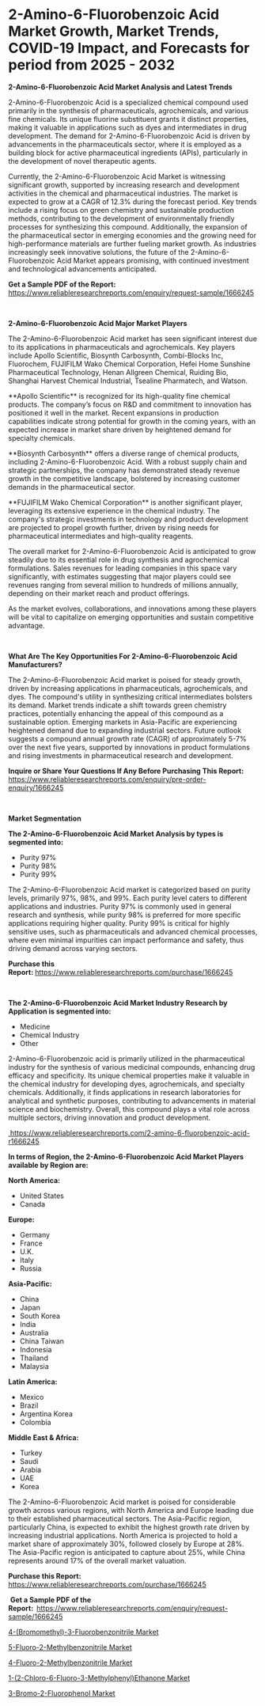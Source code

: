 <p><h1>2-Amino-6-Fluorobenzoic Acid Market Growth, Market Trends, COVID-19 Impact, and Forecasts for period from 2025 - 2032</h1></p><p><strong>2-Amino-6-Fluorobenzoic Acid Market Analysis and Latest Trends</strong></p>
<p><p>2-Amino-6-Fluorobenzoic Acid is a specialized chemical compound used primarily in the synthesis of pharmaceuticals, agrochemicals, and various fine chemicals. Its unique fluorine substituent grants it distinct properties, making it valuable in applications such as dyes and intermediates in drug development. The demand for 2-Amino-6-Fluorobenzoic Acid is driven by advancements in the pharmaceuticals sector, where it is employed as a building block for active pharmaceutical ingredients (APIs), particularly in the development of novel therapeutic agents.</p><p>Currently, the 2-Amino-6-Fluorobenzoic Acid Market is witnessing significant growth, supported by increasing research and development activities in the chemical and pharmaceutical industries. The market is expected to grow at a CAGR of 12.3% during the forecast period. Key trends include a rising focus on green chemistry and sustainable production methods, contributing to the development of environmentally friendly processes for synthesizing this compound. Additionally, the expansion of the pharmaceutical sector in emerging economies and the growing need for high-performance materials are further fueling market growth. As industries increasingly seek innovative solutions, the future of the 2-Amino-6-Fluorobenzoic Acid Market appears promising, with continued investment and technological advancements anticipated.</p></p>
<p><strong>Get a Sample PDF of the Report:&nbsp;</strong> <a href="https://www.reliableresearchreports.com/enquiry/request-sample/1666245?utm_campaign=40&utm_medium=2&utm_source=Github&utm_content=ia&utm_term=02022025&utm_id=2-amino-6-fluorobenzoic-acid">https://www.reliableresearchreports.com/enquiry/request-sample/1666245</a></p>
<p>&nbsp;</p>
<p><strong>2-Amino-6-Fluorobenzoic Acid Major Market Players</strong></p>
<p><p>The 2-Amino-6-Fluorobenzoic Acid market has seen significant interest due to its applications in pharmaceuticals and agrochemicals. Key players include Apollo Scientific, Biosynth Carbosynth, Combi-Blocks Inc, Fluorochem, FUJIFILM Wako Chemical Corporation, Hefei Home Sunshine Pharmaceutical Technology, Henan Allgreen Chemical, Ruiding Bio, Shanghai Harvest Chemical Industrial, Tsealine Pharmatech, and Watson.</p><p>**Apollo Scientific** is recognized for its high-quality fine chemical products. The company’s focus on R&D and commitment to innovation has positioned it well in the market. Recent expansions in production capabilities indicate strong potential for growth in the coming years, with an expected increase in market share driven by heightened demand for specialty chemicals.</p><p>**Biosynth Carbosynth** offers a diverse range of chemical products, including 2-Amino-6-Fluorobenzoic Acid. With a robust supply chain and strategic partnerships, the company has demonstrated steady revenue growth in the competitive landscape, bolstered by increasing customer demands in the pharmaceutical sector.</p><p>**FUJIFILM Wako Chemical Corporation** is another significant player, leveraging its extensive experience in the chemical industry. The company's strategic investments in technology and product development are projected to propel growth further, driven by rising needs for pharmaceutical intermediates and high-quality reagents.</p><p>The overall market for 2-Amino-6-Fluorobenzoic Acid is anticipated to grow steadily due to its essential role in drug synthesis and agrochemical formulations. Sales revenues for leading companies in this space vary significantly, with estimates suggesting that major players could see revenues ranging from several million to hundreds of millions annually, depending on their market reach and product offerings.</p><p>As the market evolves, collaborations, and innovations among these players will be vital to capitalize on emerging opportunities and sustain competitive advantage.</p></p>
<p>&nbsp;</p>
<p><strong>What Are The Key Opportunities For 2-Amino-6-Fluorobenzoic Acid Manufacturers?</strong></p>
<p><p>The 2-Amino-6-Fluorobenzoic Acid market is poised for steady growth, driven by increasing applications in pharmaceuticals, agrochemicals, and dyes. The compound's utility in synthesizing critical intermediates bolsters its demand. Market trends indicate a shift towards green chemistry practices, potentially enhancing the appeal of this compound as a sustainable option. Emerging markets in Asia-Pacific are experiencing heightened demand due to expanding industrial sectors. Future outlook suggests a compound annual growth rate (CAGR) of approximately 5-7% over the next five years, supported by innovations in product formulations and rising investments in pharmaceutical research and development.</p></p>
<p><strong>Inquire or Share Your Questions If Any Before Purchasing This Report:</strong> <a href="https://www.reliableresearchreports.com/enquiry/pre-order-enquiry/1666245?utm_campaign=40&utm_medium=2&utm_source=Github&utm_content=ia&utm_term=02022025&utm_id=2-amino-6-fluorobenzoic-acid">https://www.reliableresearchreports.com/enquiry/pre-order-enquiry/1666245</a></p>
<p>&nbsp;</p>
<p><strong>Market Segmentation</strong></p>
<p><strong>The 2-Amino-6-Fluorobenzoic Acid Market Analysis by types is segmented into:</strong></p>
<p><ul><li>Purity 97%</li><li>Purity 98%</li><li>Purity 99%</li></ul></p>
<p><p>The 2-Amino-6-Fluorobenzoic Acid market is categorized based on purity levels, primarily 97%, 98%, and 99%. Each purity level caters to different applications and industries. Purity 97% is commonly used in general research and synthesis, while purity 98% is preferred for more specific applications requiring higher quality. Purity 99% is critical for highly sensitive uses, such as pharmaceuticals and advanced chemical processes, where even minimal impurities can impact performance and safety, thus driving demand across varying sectors.</p></p>
<p><strong>Purchase this Report:&nbsp;</strong><a href="https://www.reliableresearchreports.com/purchase/1666245?utm_campaign=40&utm_medium=2&utm_source=Github&utm_content=ia&utm_term=02022025&utm_id=2-amino-6-fluorobenzoic-acid">https://www.reliableresearchreports.com/purchase/1666245</a></p>
<p>&nbsp;</p>
<p><strong>The 2-Amino-6-Fluorobenzoic Acid Market Industry Research by Application is segmented into:</strong></p>
<p><ul><li>Medicine</li><li>Chemical Industry</li><li>Other</li></ul></p>
<p><p>2-Amino-6-Fluorobenzoic acid is primarily utilized in the pharmaceutical industry for the synthesis of various medicinal compounds, enhancing drug efficacy and specificity. Its unique chemical properties make it valuable in the chemical industry for developing dyes, agrochemicals, and specialty chemicals. Additionally, it finds applications in research laboratories for analytical and synthetic purposes, contributing to advancements in material science and biochemistry. Overall, this compound plays a vital role across multiple sectors, driving innovation and product development.</p></p>
<p><a href="https://www.reliableresearchreports.com/2-amino-6-fluorobenzoic-acid-r1666245?utm_campaign=40&utm_medium=2&utm_source=Github&utm_content=ia&utm_term=02022025&utm_id=2-amino-6-fluorobenzoic-acid">&nbsp;https://www.reliableresearchreports.com/2-amino-6-fluorobenzoic-acid-r1666245</a></p>
<p><strong>In terms of Region, the 2-Amino-6-Fluorobenzoic Acid Market Players available by Region are:</strong></p>
<p>
    <p> <strong> North America: </strong>
        <ul>
            <li>United States</li>
            <li>Canada</li>
        </ul>
        </p> 
    <p> <strong> Europe: </strong>
        <ul>
            <li>Germany</li>
            <li>France</li>
            <li>U.K.</li>
            <li>Italy</li>
            <li>Russia</li>
        </ul>
        </p> 
    <p> <strong> Asia-Pacific: </strong>
        <ul>
            <li>China</li>
            <li>Japan</li>
            <li>South Korea</li>
            <li>India</li>
            <li>Australia</li>
            <li>China Taiwan</li>
            <li>Indonesia</li>
            <li>Thailand</li>
            <li>Malaysia</li>
        </ul>
        </p> 
    <p> <strong> Latin America: </strong>
        <ul>
            <li>Mexico</li>
            <li>Brazil</li>
            <li>Argentina Korea</li>
            <li>Colombia</li>
        </ul>
        </p> 
    <p> <strong> Middle East & Africa: </strong>
        <ul>
            <li>Turkey</li>
            <li>Saudi</li>
            <li>Arabia</li>
            <li>UAE</li>
            <li>Korea</li>
        </ul>
    </p>
    </p>
<p><p>The 2-Amino-6-Fluorobenzoic Acid market is poised for considerable growth across various regions, with North America and Europe leading due to their established pharmaceutical sectors. The Asia-Pacific region, particularly China, is expected to exhibit the highest growth rate driven by increasing industrial applications. North America is projected to hold a market share of approximately 30%, followed closely by Europe at 28%. The Asia-Pacific region is anticipated to capture about 25%, while China represents around 17% of the overall market valuation.</p></p>
<p><strong>Purchase this Report: </strong><a href="https://www.reliableresearchreports.com/purchase/1666245?utm_campaign=40&utm_medium=2&utm_source=Github&utm_content=ia&utm_term=02022025&utm_id=2-amino-6-fluorobenzoic-acid">https://www.reliableresearchreports.com/purchase/1666245</a></p>
<p>&nbsp;<strong>Get a Sample PDF of the Report:&nbsp;&nbsp;</strong><a href="https://www.reliableresearchreports.com/enquiry/request-sample/1666245?utm_campaign=40&utm_medium=2&utm_source=Github&utm_content=ia&utm_term=02022025&utm_id=2-amino-6-fluorobenzoic-acid">https://www.reliableresearchreports.com/enquiry/request-sample/1666245</a></p>
<p><strong></strong></p>
<p><p><a href="https://github.com/jenithschijf/Market-Research-Report-List-1/blob/main/4-bromomethyl-3-fluorobenzonitrile-market.md?utm_campaign=40&utm_medium=2&utm_source=Github&utm_content=ia&utm_term=02022025&utm_id=2-amino-6-fluorobenzoic-acid">4-(Bromomethyl)-3-Fluorobenzonitrile Market</a></p><p><a href="https://github.com/voigttyagi/Market-Research-Report-List-1/blob/main/5-fluoro-2-methylbenzonitrile-market.md?utm_campaign=40&utm_medium=2&utm_source=Github&utm_content=ia&utm_term=02022025&utm_id=2-amino-6-fluorobenzoic-acid">5-Fluoro-2-Methylbenzonitrile Market</a></p><p><a href="https://github.com/giblydirani3/Market-Research-Report-List-1/blob/main/4-fluoro-2-methylbenzonitrile-market.md?utm_campaign=40&utm_medium=2&utm_source=Github&utm_content=ia&utm_term=02022025&utm_id=2-amino-6-fluorobenzoic-acid">4-Fluoro-2-Methylbenzonitrile Market</a></p><p><a href="https://github.com/saoutiguarro/Market-Research-Report-List-1/blob/main/1-2-chloro-6-fluoro-3-methylphenylethanone-market.md?utm_campaign=40&utm_medium=2&utm_source=Github&utm_content=ia&utm_term=02022025&utm_id=2-amino-6-fluorobenzoic-acid">1-(2-Chloro-6-Fluoro-3-Methylphenyl)Ethanone Market</a></p><p><a href="https://github.com/saroarmaicky/Market-Research-Report-List-1/blob/main/3-bromo-2-fluorophenol-market.md?utm_campaign=40&utm_medium=2&utm_source=Github&utm_content=ia&utm_term=02022025&utm_id=2-amino-6-fluorobenzoic-acid">3-Bromo-2-Fluorophenol Market</a></p></p>